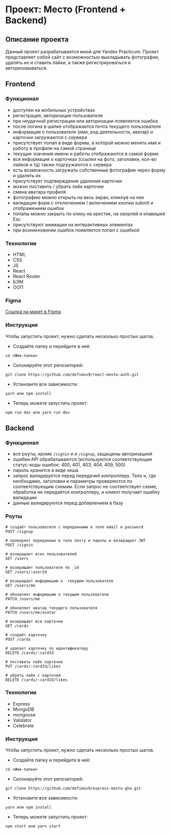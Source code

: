 # Проект: Место (Frontend + Backend)

## Описание проекта
Данный проект разрабатывается мной для Yandex Practicum. Проект представляет собой сайт с возможностью выкладывать фотографии, удалять их и ставить лайки, а также регистрироваться и авторизовываться.

## Frontend

### Функционал

- доступен на мобильных устройствах
- регистрация, авторизация пользователя
- при неудачной регистрации или авторизации появляется ошибка
- после логина в шапке отображается почта текущего пользователя
- информация о пользователе (имя, род деятельности, аватар) и карточки загружаются с сервера
- присутствует попап в виде формы, в которой можно менять имя и работу в профиле на самой странице
- текущие значения имени и работы отображаются в самой форме
- вся информация о карточках (ссылки на фото, заголовки, кол-во лайков и тд) также подгружаются с сервера
- есть возможность загружать собственные фотографии через форму и удалять их
- присутствует подтверждение удаления карточки
- можно поставить / убрать лайк карточке
- смена аватара профиля
- фотографию можно открыть на весь экран, кликнув на нее
- валидация форм с отключением / включением кнопки submit и отображением ошибок
- попапы можно закрыть по клику на крестик, на оверлей и клавишей Esc
- присутствуют анимации на интерактивных элементах
- при возникновении ошибок появляется попап с ошибкой

### Технологии 

- HTML
- CSS
- JS
- React
- React Router
- БЭМ
- ООП

### Figma
[Ссылка на макет в Figma](https://www.figma.com/file/2cn9N9jSkmxD84oJik7xL7/JavaScript.-Sprint-4?node-id=0%3A1)

### Инструкция

Чтобы запустить проект, нужно сделать несколько простых шагов.

- Создайте папку и перейдите в неё:

```
cd <Имя-папки>
```

- Склонируйте этот репозиторий:

```
git clone https://github.com/defimov9/react-mesto-auth.git
```

- Установите все зависимости:

```
yarn или npm install
```

- Теперь можете запустить проект:

```
npm run dev или yarn run dev
```

## Backend

### Функционал
- все роуты, кроме ```/signin``` и и ```/signup```, защищены авторизацией
- ошибки API обрабатываются (используются соответствующие статус-коды ошибок: 400, 401, 403, 404, 409, 500)
- пароль хранится в виде хеша
- запрос валидируется перед передачей контроллеру. Тело и, где необходимо, заголовки и параметры проверяются по соответствующим схемам. Если запрос не соответствует схеме, обработка не передаётся контроллеру, и клиент получает ошибку валидации
- данные валидируются перед добавлением в базу

### Роуты
```
# создаёт пользователя с переданными в теле email и password
POST /signup

# проверяет переданные в теле почту и пароль и возвращает JWT
POST /signin 

# возвращает всех пользователей
GET /users

# возвращает пользователя по _id
GET /users/:userId

# возвращает информацию о  текущем пользователе
GET /users/me

# обновляет информацию о текущем пользователе
PATCH /users/me

# обновляет аватар текущего пользователя
PATCH /users/me/avatar

# возвращает все карточки
GET /cards

# создаёт карточку
POST /cards

# удаляет карточку по идентификатору
DELETE /cards/:cardId

# поставить лайк карточке
PUT /cards/:cardId/likes

# убрать лайк с карточки
DELETE /cards/:cardId/likes
```

### Технологии 

- Express
- MongoDB
- mongoose
- Validator
- Celebrate

### Инструкция

Чтобы запустить проект, нужно сделать несколько простых шагов.

- Создайте папку и перейдите в неё:

```
cd <Имя-папки>
```

- Склонируйте этот репозиторий:

```
git clone https://github.com/defimov9/express-mesto-gha.git
```

- Установите все зависимости:

```
yarn или npm install
```

- Теперь можете запустить проект:

```
npm start или yarn start
```
